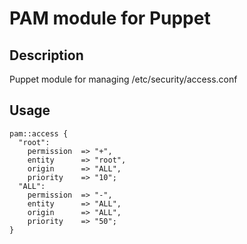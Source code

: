 # PAM module for Puppet

## Description
Puppet module for managing /etc/security/access.conf

## Usage

    pam::access {
      "root":
        permission  => "+",
        entity      => "root",
        origin      => "ALL",
        priority    => "10";
      "ALL":
        permission  => "-",
        entity      => "ALL",
        origin      => "ALL",
        priority    => "50";
    }
